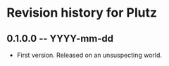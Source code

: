 # Revision history for Plutz

## 0.1.0.0 -- YYYY-mm-dd

* First version. Released on an unsuspecting world.
